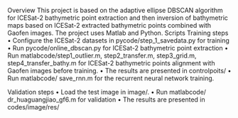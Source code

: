 Overview
This project is based on the adaptive ellipse DBSCAN algorithm for ICESat-2 bathymetric point extraction and then inversion of bathymetric maps based on ICESat-2 extracted bathymetric points combined with Gaofen images. 
The project uses Matlab and Python.
Scripts
Training steps
•	Configure the ICESat-2 datasets in pycode/step_1_savedata.py for training
•	Run pycode/online_dbscan.py for ICESat-2 bathymetric point extraction
•	Run matlabcode/step1_outlier.m, step2_transfer.m, step3_grid.m, step4_transfer_bathy.m for ICESat-2 bathymetric points alignment with Gaofen images before training.
•	The results are presented in controlpoits/
•	Run matlabcode/ save_rnn.m for the recurrent neural network training.

Validation steps
•	Load the test image in image/.
•	Run matlabcode/ dr_huaguangjiao_gf6.m for validation
•	The results are presented in codes/image/res/


